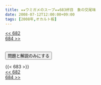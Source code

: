 ```yaml
---
title: ★★ウミガメのスープ★★683杯目　象の交尾味
date: 2008-07-12T12:00:00+09:00
tags: [2008年,オカルト板]
---
```

<div class="th_left"><a href="../682"><< 682</a></div>
<div class="th_right"><a href="../684">684 >></a></div>
<br><br>
<script src="../../js/cupsoup.js"></script>
<form>
<input type="button" value="問題と解説のみにする" onClick="toggleCupsoup()">
</form>
{{< 683 >}}
<div class="th_left"><a href="../682"><< 682</a></div>
<div class="th_right"><a href="../684">684 >></a></div>